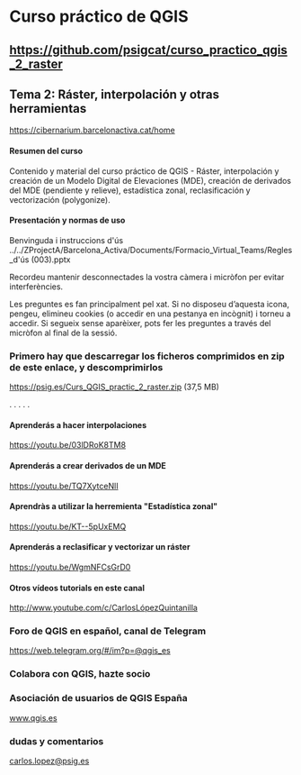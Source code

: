 
# Curso práctico de QGIS 

## https://github.com/psigcat/curso_practico_qgis_2_raster

## Tema 2: Ráster, interpolación y otras herramientas
https://cibernarium.barcelonactiva.cat/home

#### Resumen del curso
Contenido y material del curso práctico de QGIS - Ráster, interpolación y creación de un Modelo Digital de Elevaciones (MDE), creación de derivados del MDE (pendiente y relieve), estadística zonal, reclasificación y vectorización (polygonize).


#### Presentación y normas de uso
Benvinguda i instruccions d'ús
../../ZProjectA/Barcelona_Activa/Documents/Formacio_Virtual_Teams/Regles_d'ús (003).pptx

Recordeu mantenir desconnectades la vostra càmera i micròfon per evitar interferències.

Les preguntes es fan principalment pel xat. Si no disposeu d’aquesta icona, pengeu, elimineu cookies (o accedir en una pestanya en incògnit) i torneu a accedir. Si segueix sense aparèixer, pots fer les preguntes a través del micròfon al final de la sessió.

### Primero hay que descarregar los ficheros comprimidos en zip de este enlace, y descomprimirlos
https://psig.es/Curs_QGIS_practic_2_raster.zip (37,5 MB)

.
.
.
.
.





#### Aprenderás a hacer interpolaciones
https://youtu.be/03lDRoK8TM8

#### Aprenderás a crear derivados de un MDE
https://youtu.be/TQ7XytceNlI

#### Aprendràs a utilizar la herremienta "Estadística zonal"
https://youtu.be/KT--5pUxEMQ

#### Aprenderás a reclasificar y vectorizar un ráster
https://youtu.be/WgmNFCsGrD0

#### Otros vídeos tutorials en este canal
http://www.youtube.com/c/CarlosLópezQuintanilla



### Foro de QGIS en español, canal de Telegram
https://web.telegram.org/#/im?p=@qgis_es

### Colabora con QGIS, hazte socio
### Asociación de usuarios de QGIS España
www.qgis.es

### dudas y comentarios
carlos.lopez@psig.es


